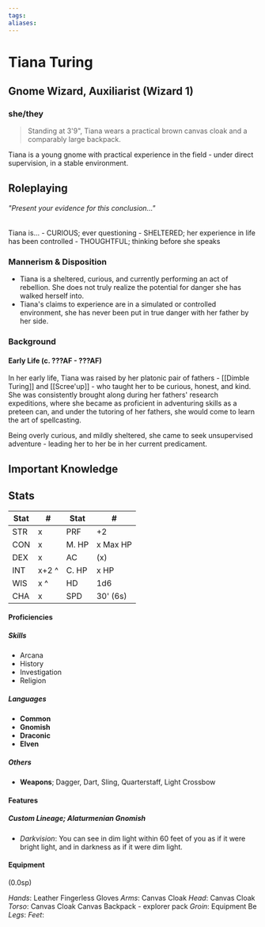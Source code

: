 ```yaml
---
tags:
aliases:
---
```

# Tiana Turing
## Gnome Wizard, Auxiliarist (Wizard 1)
### she/they

> Standing at 3'9", Tiana wears a practical brown canvas cloak and a comparably large backpack.

Tiana is a young gnome with practical experience in the field - under direct supervision, in a stable environment. 

## Roleplaying
###### "Present your evidence for this conclusion..."
Tiana is...
	- CURIOUS; ever questioning
	- SHELTERED; her experience in life has been controlled 
	- THOUGHTFUL; thinking before she speaks

### Mannerism & Disposition

- Tiana is a sheltered, curious, and currently performing an act of rebellion. She does not truly realize the potential for danger she has walked herself into.
- Tiana's claims to experience are in a simulated or controlled environment, she has never been put in true danger with her father by her side.

### Background
#### Early Life (c. ???AF - ???AF)
In her early life, Tiana was raised by her platonic pair of fathers - [[Dimble Turing]] and [[Scree'up]] - who taught her to be curious, honest, and kind. She was consistently brought along during her fathers' research expeditions, where she became as proficient in adventuring skills as a preteen can, and under the tutoring of her fathers, she would come to learn the art of spellcasting.

Being overly curious, and mildly sheltered, she came to seek unsupervised adventure - leading her to her be in her current predicament.

## Important Knowledge

## Stats

| Stat | #     | Stat  | #        |
| ---- | ----- | ----- | -------- |
| STR  | x     | PRF   | +2       |
| CON  | x     | M. HP | x Max HP |
| DEX  | x     | AC    | (x)      |
| INT  | x+2 ^ | C. HP | x HP     |
| WIS  | x ^   | HD    | 1d6      |
| CHA  | x     | SPD   | 30' (6s) |

#### Proficiencies
##### Skills
- Arcana
- History
- Investigation
- Religion
##### Languages
- **Common**
- **Gnomish**
- **Draconic**
- **Elven**
##### Others
- **Weapons**; Dagger, Dart, Sling, Quarterstaff, Light Crossbow
#### Features
##### Custom Lineage; Alaturmenian Gnomish
- *Darkvision*: You can see in dim light within 60 feet of you as if it were bright light, and in darkness as if it were dim light.
#### Equipment
(0.0sp)

*Hands*: 
	Leather Fingerless Gloves
*Arms*: 
	Canvas Cloak
*Head*:
	Canvas Cloak
*Torso*:
	Canvas Cloak
	Canvas Backpack
		- explorer pack
*Groin*:
	Equipment Be
*Legs*:
*Feet*: